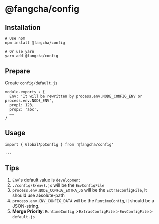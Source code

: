 # @fangcha/config

## Installation
```
# Use npm
npm install @fangcha/config

# Or use yarn
yarn add @fangcha/config
```

## Prepare
Create `config/default.js`

```
module.exports = {
  Env: 'It will be rewritten by process.env.NODE_CONFIG_ENV or process.env.NODE_ENV',
  prop1: 123,
  prop2: 'abc',
  ……
}
```

## Usage
```
import { GlobalAppConfig } from '@fangcha/config'

...
```

## Tips
1. `Env`'s default value is `development`
2. `./config/${env}.js` will be the `EnvConfigFile` 
3. `process.env.NODE_CONFIG_EXTRA_JS` will be the `ExtrasConfigFile`, it should use absolute-path
4. `process.env.ENV_CONFIG_DATA` will be the `RuntimeConfig`, it should be a JSON-string.
5. **Merge Priority**: `RuntimeConfig` > `ExtrasConfigFile` > `EnvConfigFile` > `default.js`

